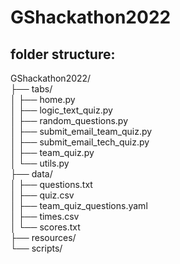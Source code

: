 # GShackathon2022

## folder structure:
GShackathon2022/ <br/>
├── tabs/ <br/>
│   ├── home.py <br/>
│   ├── logic_text_quiz.py <br/>
│   ├── random_questions.py <br/>
│   ├── submit_email_team_quiz.py <br/>
│   ├── submit_email_tech_quiz.py <br/>
│   ├── team_quiz.py <br/>
│   └── utils.py <br/>
├── data/ <br/>
│   ├── questions.txt <br/>
│   ├── quiz.csv <br/>
│   ├── team_quiz_questions.yaml <br/>
│   ├── times.csv <br/>
│   └── scores.txt <br/>
├── resources/ <br/>
└── scripts/ <br/>
